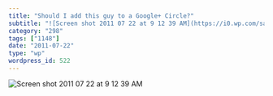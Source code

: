```yaml
---
title: "Should I add this guy to a Google+ Circle?"
subtitle: "![Screen shot 2011 07 22 at 9 12 39 AM](https://i0.wp.com/salas.com/wp-content/uploads/2011/07/fdc3d..."
category: "298"
tags: ["1148"]
date: "2011-07-22"
type: "wp"
wordpress_id: 522
---
```

![Screen shot 2011 07 22 at 9 12 39 AM](https://i0.wp.com/salas.com/wp-content/uploads/2011/07/fdc3d-screen-shot-2011-07-22-at-91239-am.png?resize=237%2C248&ssl=1)